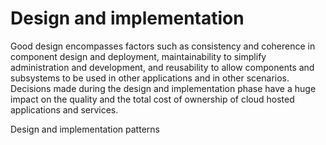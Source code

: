 # Design and implementation

Good design encompasses factors such as consistency and coherence in component design and deployment, maintainability to simplify administration and development, and reusability to allow components and subsystems to be used in other applications and in other scenarios. Decisions made during the design and implementation phase have a huge impact on the quality and the total cost of ownership of cloud hosted applications and services.


<BadgeLink colorScheme='blue' badgeText='Read' href='https://docs.microsoft.com/en-us/azure/architecture/patterns/category/design-implementation'>Design and implementation patterns</BadgeLink>
